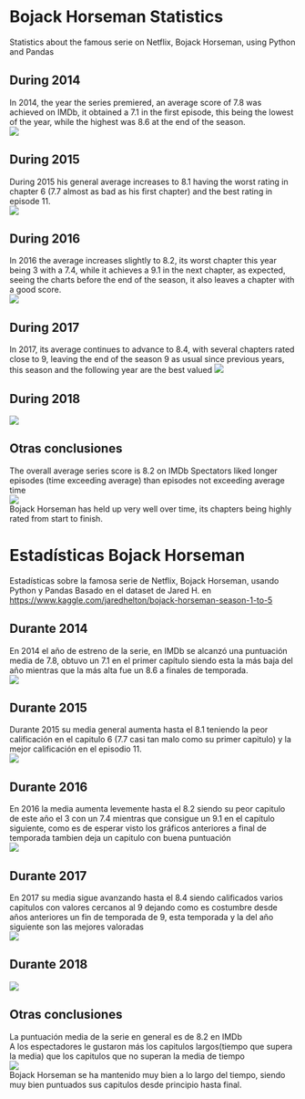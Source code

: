 # Bojack Horseman Statistics
Statistics about the famous serie on Netflix, Bojack Horseman, using Python and Pandas
## During 2014  
In 2014, the year the series premiered, an average score of 7.8 was achieved on IMDb, it obtained a 7.1 in the first episode, this being the lowest of the year, while the highest was 8.6 at the end of the season.         
![](https://github.com/BeTheVal/Bojack_Horseman_Statistics/blob/master/rating_2014.png "")  
## During 2015
During 2015 his general average increases to 8.1 having the worst rating in chapter 6 (7.7 almost as bad as his first chapter) and the best rating in episode 11.  
![](https://github.com/BeTheVal/Bojack_Horseman_Statistics/blob/master/rating_2015.png "")  
## During 2016
In 2016 the average increases slightly to 8.2, its worst chapter this year being 3 with a 7.4, while it achieves a 9.1 in the next chapter, as expected, seeing the charts before the end of the season, it also leaves a chapter with a good score.  
![](https://github.com/BeTheVal/Bojack_Horseman_Statistics/blob/master/rating_2016.png "")  
## During 2017
In 2017, its average continues to advance to 8.4, with several chapters rated close to 9, leaving the end of the season 9 as usual since previous years, this season and the following year are the best valued
![](https://github.com/BeTheVal/Bojack_Horseman_Statistics/blob/master/rating_2017.png "")  
## During 2018
![](https://github.com/BeTheVal/Bojack_Horseman_Statistics/blob/master/rating_2018.png "")  
## Otras conclusiones   
The overall average series score is 8.2 on IMDb
Spectators liked longer episodes (time exceeding average) than episodes not exceeding average time   
![](https://github.com/BeTheVal/Bojack_Horseman_Statistics/blob/master/duration_rating.png "")    
Bojack Horseman has held up very well over time, its chapters being highly rated from start to finish.  

# Estadísticas Bojack Horseman
Estadísticas sobre la famosa serie de Netflix, Bojack Horseman, usando Python y Pandas
Basado en el dataset de Jared H. en https://www.kaggle.com/jaredhelton/bojack-horseman-season-1-to-5
## Durante 2014  
En 2014 el año de estreno de la serie, en IMDb se alcanzó una puntuación media de 7.8, obtuvo un 7.1 en el primer capítulo siendo esta la más baja del año mientras que la más alta fue un 8.6 a finales de temporada.       
![](https://github.com/BeTheVal/Bojack_Horseman_Statistics/blob/master/rating_2014.png "")  
## Durante 2015
Durante 2015 su media general aumenta hasta el 8.1 teniendo la peor calificación en el capitulo 6 (7.7 casi tan malo como su primer capitulo) y la mejor calificación en el episodio 11.   
![](https://github.com/BeTheVal/Bojack_Horseman_Statistics/blob/master/rating_2015.png "")  
## Durante 2016
En 2016 la media aumenta levemente hasta el 8.2 siendo su peor capitulo de este año el 3 con un 7.4 mientras que consigue un 9.1 en el capítulo siguiente, como es de esperar visto los gráficos anteriores a final de temporada tambien deja un capitulo con buena puntuación  
![](https://github.com/BeTheVal/Bojack_Horseman_Statistics/blob/master/rating_2016.png "")  
## Durante 2017
En 2017 su media sigue avanzando hasta el 8.4 siendo calificados varios capitulos con valores cercanos al 9 dejando como es costumbre desde años anteriores un fin de temporada de 9, esta temporada y la del año siguiente son las mejores valoradas  
![](https://github.com/BeTheVal/Bojack_Horseman_Statistics/blob/master/rating_2017.png "")  
## Durante 2018
![](https://github.com/BeTheVal/Bojack_Horseman_Statistics/blob/master/rating_2018.png "")  
## Otras conclusiones   
La puntuación media de la serie en general es de 8.2 en IMDb   
A los espectadores le gustaron más los capitulos largos(tiempo que supera la media) que los capitulos que no superan la media de tiempo    
![](https://github.com/BeTheVal/Bojack_Horseman_Statistics/blob/master/duration_rating.png "")    
Bojack Horseman se ha mantenido muy bien a lo largo del tiempo, siendo muy bien puntuados sus capitulos desde principio hasta final.   
